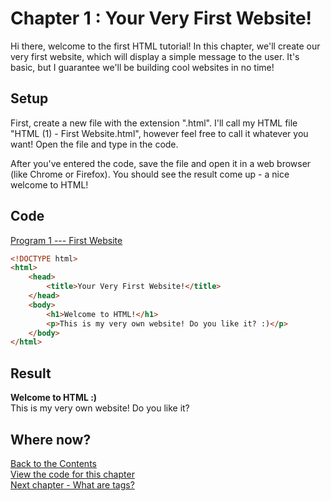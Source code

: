 
# Chapter 1 : Your Very First Website!
  
Hi there, welcome to the first HTML tutorial!
In this chapter, we'll create our very first website, which will display a simple message to the user.
It's basic, but I guarantee we'll be building cool websites in no time!

## Setup
First, create a new file with the extension ".html".
I'll call my HTML file "HTML (1) - First Website.html", however feel free to call it whatever you want!
Open the file and type in the code.

After you've entered the code, save the file and open it in a web browser (like Chrome or Firefox). You should see the result come up - a nice welcome to HTML!

## Code
[Program 1 --- First Website](code/HTML%20(1)%20-%20First%20Website.html)

``` html
<!DOCTYPE html>
<html>
    <head>
        <title>Your Very First Website!</title>
    </head>
    <body>
        <h1>Welcome to HTML!</h1>
        <p>This is my very own website! Do you like it? :)</p>
    </body>
</html>
```   
  
## Result

**Welcome to HTML :)**  
This is my very own website! Do you like it?

## Where now?

[Back to the Contents](contents.md)  
[View the code for this chapter](code/HTML%20(1)%20-%20First%20Website.html)  
[Next chapter - What are tags?](HTML%20Tutorial%202%20-%20What%20are%20tags%3F)